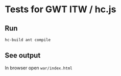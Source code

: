 # Tests for GWT ITW / hc.js


## Run

```
hc-build ant compile
```


## See output

In browser open `war/index.html`